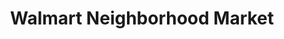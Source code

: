 ---
title: "Walmart Neighborhood Market"
url: /lexington/walmart-neighborhood-market/
shop: Supermarkt
---